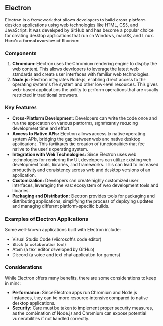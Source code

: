## Electron

Electron is a framework that allows developers to build cross-platform desktop applications using web technologies like HTML, CSS, and JavaScript. It was developed by GitHub and has become a popular choice for creating desktop applications that run on Windows, macOS, and Linux. Here's a formal overview of Electron:

### Components
1. **Chromium:** Electron uses the Chromium rendering engine to display the web content. This allows developers to leverage the latest web standards and create user interfaces with familiar web technologies.
2. **Node.js:** Electron integrates Node.js, enabling direct access to the operating system's file system and other low-level resources. This gives web-based applications the ability to perform operations that are usually restricted in traditional browsers.

### Key Features
- **Cross-Platform Development:** Developers can write the code once and run the application on various platforms, significantly reducing development time and effort.
- **Access to Native APIs:** Electron allows access to native operating system APIs, bridging the gap between web and native desktop applications. This facilitates the creation of functionalities that feel native to the user's operating system.
- **Integration with Web Technologies:** Since Electron uses web technologies for rendering the UI, developers can utilize existing web development tools, libraries, and frameworks. This can lead to increased productivity and consistency across web and desktop versions of an application.
- **Customization:** Developers can create highly customized user interfaces, leveraging the vast ecosystem of web development tools and libraries.
- **Packaging and Distribution:** Electron provides tools for packaging and distributing applications, simplifying the process of deploying updates and managing different platform-specific builds.

### Examples of Electron Applications
Some well-known applications built with Electron include:
- Visual Studio Code (Microsoft's code editor)
- Slack (a collaboration tool)
- Atom (a text editor developed by GitHub)
- Discord (a voice and text chat application for gamers)

### Considerations
While Electron offers many benefits, there are some considerations to keep in mind:
- **Performance:** Since Electron apps run Chromium and Node.js instances, they can be more resource-intensive compared to native desktop applications.
- **Security:** Care must be taken to implement proper security measures, as the combination of Node.js and Chromium can expose potential vulnerabilities if not handled correctly.
